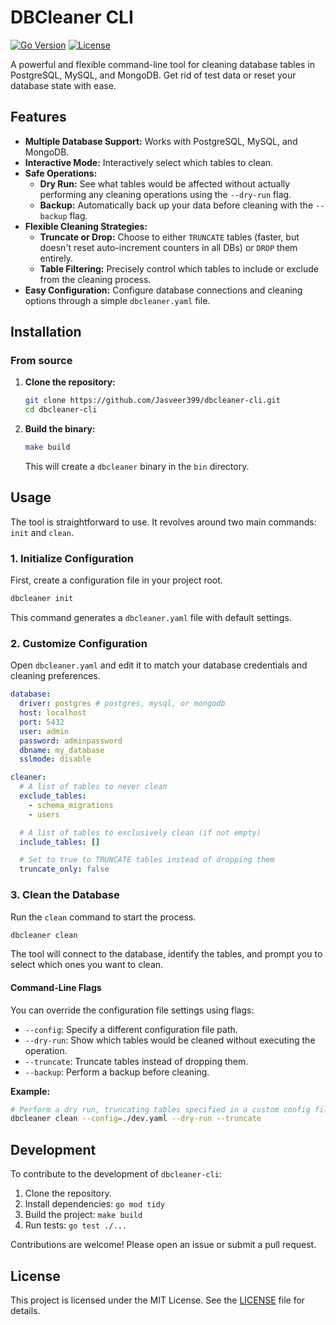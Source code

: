 # DBCleaner CLI

[![Go Version](https://img.shields.io/badge/Go-1.18%2B-blue.svg)](https://golang.org)
[![License](https://img.shields.io/badge/License-MIT-green.svg)](https://opensource.org/licenses/MIT)

A powerful and flexible command-line tool for cleaning database tables in PostgreSQL, MySQL, and MongoDB. Get rid of test data or reset your database state with ease.

## Features

- **Multiple Database Support:** Works with PostgreSQL, MySQL, and MongoDB.
- **Interactive Mode:** Interactively select which tables to clean.
- **Safe Operations:**
    - **Dry Run:** See what tables would be affected without actually performing any cleaning operations using the `--dry-run` flag.
    - **Backup:** Automatically back up your data before cleaning with the `--backup` flag.
- **Flexible Cleaning Strategies:**
    - **Truncate or Drop:** Choose to either `TRUNCATE` tables (faster, but doesn't reset auto-increment counters in all DBs) or `DROP` them entirely.
    - **Table Filtering:** Precisely control which tables to include or exclude from the cleaning process.
- **Easy Configuration:** Configure database connections and cleaning options through a simple `dbcleaner.yaml` file.

## Installation

### From source

1.  **Clone the repository:**
    ```sh
    git clone https://github.com/Jasveer399/dbcleaner-cli.git
    cd dbcleaner-cli
    ```

2.  **Build the binary:**
    ```sh
    make build
    ```
    This will create a `dbcleaner` binary in the `bin` directory.

## Usage

The tool is straightforward to use. It revolves around two main commands: `init` and `clean`.

### 1. Initialize Configuration

First, create a configuration file in your project root.

```sh
dbcleaner init
```

This command generates a `dbcleaner.yaml` file with default settings.

### 2. Customize Configuration

Open `dbcleaner.yaml` and edit it to match your database credentials and cleaning preferences.

```yaml
database:
  driver: postgres # postgres, mysql, or mongodb
  host: localhost
  port: 5432
  user: admin
  password: adminpassword
  dbname: my_database
  sslmode: disable

cleaner:
  # A list of tables to never clean
  exclude_tables:
    - schema_migrations
    - users

  # A list of tables to exclusively clean (if not empty)
  include_tables: []

  # Set to true to TRUNCATE tables instead of dropping them
  truncate_only: false
```

### 3. Clean the Database

Run the `clean` command to start the process.

```sh
dbcleaner clean
```

The tool will connect to the database, identify the tables, and prompt you to select which ones you want to clean.

#### Command-Line Flags

You can override the configuration file settings using flags:

-   `--config`: Specify a different configuration file path.
-   `--dry-run`: Show which tables would be cleaned without executing the operation.
-   `--truncate`: Truncate tables instead of dropping them.
-   `--backup`: Perform a backup before cleaning.

**Example:**

```sh
# Perform a dry run, truncating tables specified in a custom config file
dbcleaner clean --config=./dev.yaml --dry-run --truncate
```

## Development

To contribute to the development of `dbcleaner-cli`:

1.  Clone the repository.
2.  Install dependencies: `go mod tidy`
3.  Build the project: `make build`
4.  Run tests: `go test ./...`

Contributions are welcome! Please open an issue or submit a pull request.

## License

This project is licensed under the MIT License. See the [LICENSE](LICENSE) file for details.